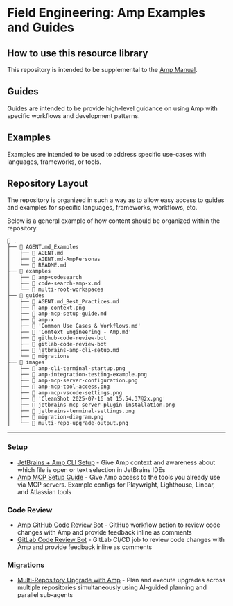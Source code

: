 # Field Engineering: Amp Examples and Guides

## How to use this resource library

This repository is intended to be supplemental to the [Amp Manual](https://ampcode.com/manual).

## Guides

Guides are intended to be provide high-level guidance on using Amp with specific workflows and development patterns.

## Examples

Examples are intended to be used to address specific use-cases with languages, frameworks, or tools.

## Repository Layout

The repository is organized in such a way as to allow easy access to guides and examples for specific languages, frameworks, workflows, etc.

Below is a general example of how content should be organized within the repository.

```
 .
├──  AGENT.md_Examples
│   ├──  AGENT.md
│   ├──  AGENT.md-AmpPersonas
│   └── 󰂺 README.md
├──  examples
│   ├──  amp+codesearch
│   ├──  code-search-amp-x.md
│   └──  multi-root-workspaces
├──  guides
│   ├──  AGENT.md_Best_Practices.md
│   ├──  amp-context.png
│   ├──  amp-mcp-setup-guide.md
│   ├──  amp-x
│   ├──  'Common Use Cases & Workflows.md'
│   ├──  'Context Engineering - Amp.md'
│   ├──  github-code-review-bot
│   ├──  gitlab-code-review-bot
│   ├──  jetbrains-amp-cli-setup.md
│   └──  migrations
├──  images
│   ├──  amp-cli-terminal-startup.png
│   ├──  amp-integration-testing-example.png
│   ├──  amp-mcp-server-configuration.png
│   ├──  amp-mcp-tool-access.png
│   ├──  amp-mcp-vscode-settings.png
│   ├──  'CleanShot 2025-07-16 at 15.54.37@2x.png'
│   ├──  jetbrains-mcp-server-plugin-installation.png
│   ├──  jetbrains-terminal-settings.png
│   ├──  migration-diagram.png
│   └──  multi-repo-upgrade-output.png
```

---

### Setup

- [JetBrains + Amp CLI Setup](guides/jetbrains-amp-cli-setup.md) - Give Amp context and awareness about which file is open or text selection in JetBrains IDEs
- [Amp MCP Setup Guide](guides/amp-mcp-setup-guide.md) - Give Amp access to the tools you already use via MCP servers. Example configs for Playwright, Lighthouse, Linear, and Atlassian tools

### Code Review

- [Amp GitHub Code Review Bot](guides/github-code-review-bot/README.md) - GitHub workflow action to review code changes with Amp and provide feedback inline as comments
- [GitLab Code Review Bot](guides/gitlab-code-review-bot/README.md) - GitLab CI/CD job to review code changes with Amp and provide feedback inline as comments

### Migrations

- [Multi-Repository Upgrade with Amp](guides/migrations/multi-repo-upgrade/README.md) - Plan and execute upgrades across multiple repositories simultaneously using AI-guided planning and parallel sub-agents

